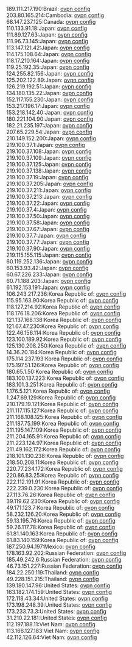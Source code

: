 189.111.217.190:Brazil: [ovpn config](vpn/189_111_217_190.ovpn)  
203.80.165.214:Cambodia: [ovpn config](vpn/203_80_165_214.ovpn)  
68.147.237.125:Canada: [ovpn config](vpn/68_147_237_125.ovpn)  
110.133.91.18:Japan: [ovpn config](vpn/110_133_91_18.ovpn)  
111.89.127.63:Japan: [ovpn config](vpn/111_89_127_63.ovpn)  
111.96.73.145:Japan: [ovpn config](vpn/111_96_73_145.ovpn)  
113.147.121.42:Japan: [ovpn config](vpn/113_147_121_42.ovpn)  
114.175.108.64:Japan: [ovpn config](vpn/114_175_108_64.ovpn)  
118.17.210.164:Japan: [ovpn config](vpn/118_17_210_164.ovpn)  
119.25.192.35:Japan: [ovpn config](vpn/119_25_192_35.ovpn)  
124.255.82.156:Japan: [ovpn config](vpn/124_255_82_156.ovpn)  
125.202.122.89:Japan: [ovpn config](vpn/125_202_122_89.ovpn)  
126.219.192.51:Japan: [ovpn config](vpn/126_219_192_51.ovpn)  
134.180.135.22:Japan: [ovpn config](vpn/134_180_135_22.ovpn)  
152.117.155.230:Japan: [ovpn config](vpn/152_117_155_230.ovpn)  
153.217.196.17:Japan: [ovpn config](vpn/153_217_196_17.ovpn)  
153.218.142.40:Japan: [ovpn config](vpn/153_218_142_40.ovpn)  
180.221.104.90:Japan: [ovpn config](vpn/180_221_104_90.ovpn)  
182.21.235.197:Japan: [ovpn config](vpn/182_21_235_197.ovpn)  
207.65.229.54:Japan: [ovpn config](vpn/207_65_229_54.ovpn)  
210.149.152.200:Japan: [ovpn config](vpn/210_149_152_200.ovpn)  
219.100.37.1:Japan: [ovpn config](vpn/219_100_37_1.ovpn)  
219.100.37.108:Japan: [ovpn config](vpn/219_100_37_108.ovpn)  
219.100.37.109:Japan: [ovpn config](vpn/219_100_37_109.ovpn)  
219.100.37.125:Japan: [ovpn config](vpn/219_100_37_125.ovpn)  
219.100.37.138:Japan: [ovpn config](vpn/219_100_37_138.ovpn)  
219.100.37.19:Japan: [ovpn config](vpn/219_100_37_19.ovpn)  
219.100.37.205:Japan: [ovpn config](vpn/219_100_37_205.ovpn)  
219.100.37.211:Japan: [ovpn config](vpn/219_100_37_211.ovpn)  
219.100.37.213:Japan: [ovpn config](vpn/219_100_37_213.ovpn)  
219.100.37.22:Japan: [ovpn config](vpn/219_100_37_22.ovpn)  
219.100.37.4:Japan: [ovpn config](vpn/219_100_37_4.ovpn)  
219.100.37.50:Japan: [ovpn config](vpn/219_100_37_50.ovpn)  
219.100.37.58:Japan: [ovpn config](vpn/219_100_37_58.ovpn)  
219.100.37.67:Japan: [ovpn config](vpn/219_100_37_67.ovpn)  
219.100.37.7:Japan: [ovpn config](vpn/219_100_37_7.ovpn)  
219.100.37.77:Japan: [ovpn config](vpn/219_100_37_77.ovpn)  
219.100.37.90:Japan: [ovpn config](vpn/219_100_37_90.ovpn)  
219.115.155.115:Japan: [ovpn config](vpn/219_115_155_115.ovpn)  
60.119.252.136:Japan: [ovpn config](vpn/60_119_252_136.ovpn)  
60.153.93.42:Japan: [ovpn config](vpn/60_153_93_42.ovpn)  
60.67.226.233:Japan: [ovpn config](vpn/60_67_226_233.ovpn)  
60.71.188.203:Japan: [ovpn config](vpn/60_71_188_203.ovpn)  
61.192.153.191:Japan: [ovpn config](vpn/61_192_153_191.ovpn)  
106.243.217.236:Korea Republic of: [ovpn config](vpn/106_243_217_236.ovpn)  
115.95.163.90:Korea Republic of: [ovpn config](vpn/115_95_163_90.ovpn)  
118.127.214.92:Korea Republic of: [ovpn config](vpn/118_127_214_92.ovpn)  
118.176.18.206:Korea Republic of: [ovpn config](vpn/118_176_18_206.ovpn)  
121.137.168.138:Korea Republic of: [ovpn config](vpn/121_137_168_138.ovpn)  
121.67.47.230:Korea Republic of: [ovpn config](vpn/121_67_47_230.ovpn)  
122.46.156.114:Korea Republic of: [ovpn config](vpn/122_46_156_114.ovpn)  
123.100.189.92:Korea Republic of: [ovpn config](vpn/123_100_189_92.ovpn)  
125.130.208.250:Korea Republic of: [ovpn config](vpn/125_130_208_250.ovpn)  
14.36.20.184:Korea Republic of: [ovpn config](vpn/14_36_20_184.ovpn)  
175.114.237.193:Korea Republic of: [ovpn config](vpn/175_114_237_193.ovpn)  
175.197.51.126:Korea Republic of: [ovpn config](vpn/175_197_51_126.ovpn)  
180.65.1.50:Korea Republic of: [ovpn config](vpn/180_65_1_50.ovpn)  
183.100.137.223:Korea Republic of: [ovpn config](vpn/183_100_137_223.ovpn)  
183.101.3.251:Korea Republic of: [ovpn config](vpn/183_101_3_251.ovpn)  
1.176.5.121:Korea Republic of: [ovpn config](vpn/1_176_5_121.ovpn)  
1.247.69.129:Korea Republic of: [ovpn config](vpn/1_247_69_129.ovpn)  
210.179.19.121:Korea Republic of: [ovpn config](vpn/210_179_19_121.ovpn)  
211.117.115.127:Korea Republic of: [ovpn config](vpn/211_117_115_127.ovpn)  
211.168.108.125:Korea Republic of: [ovpn config](vpn/211_168_108_125.ovpn)  
211.187.75.199:Korea Republic of: [ovpn config](vpn/211_187_75_199.ovpn)  
211.195.147.109:Korea Republic of: [ovpn config](vpn/211_195_147_109.ovpn)  
211.204.165.91:Korea Republic of: [ovpn config](vpn/211_204_165_91.ovpn)  
211.223.124.97:Korea Republic of: [ovpn config](vpn/211_223_124_97.ovpn)  
211.49.162.172:Korea Republic of: [ovpn config](vpn/211_49_162_172.ovpn)  
218.101.130.238:Korea Republic of: [ovpn config](vpn/218_101_130_238.ovpn)  
218.50.208.11:Korea Republic of: [ovpn config](vpn/218_50_208_11.ovpn)  
220.77.234.172:Korea Republic of: [ovpn config](vpn/220_77_234_172.ovpn)  
220.86.83.25:Korea Republic of: [ovpn config](vpn/220_86_83_25.ovpn)  
222.112.191.91:Korea Republic of: [ovpn config](vpn/222_112_191_91.ovpn)  
222.239.0.230:Korea Republic of: [ovpn config](vpn/222_239_0_230.ovpn)  
27.113.76.26:Korea Republic of: [ovpn config](vpn/27_113_76_26.ovpn)  
39.119.62.230:Korea Republic of: [ovpn config](vpn/39_119_62_230.ovpn)  
49.171.123.7:Korea Republic of: [ovpn config](vpn/49_171_123_7.ovpn)  
58.232.126.20:Korea Republic of: [ovpn config](vpn/58_232_126_20.ovpn)  
59.13.195.76:Korea Republic of: [ovpn config](vpn/59_13_195_76.ovpn)  
59.26.117.78:Korea Republic of: [ovpn config](vpn/59_26_117_78.ovpn)  
61.81.140.163:Korea Republic of: [ovpn config](vpn/61_81_140_163.ovpn)  
61.83.140.159:Korea Republic of: [ovpn config](vpn/61_83_140_159.ovpn)  
187.250.94.197:Mexico: [ovpn config](vpn/187_250_94_197.ovpn)  
178.163.92.202:Russian Federation: [ovpn config](vpn/178_163_92_202.ovpn)  
185.49.242.6:Russian Federation: [ovpn config](vpn/185_49_242_6.ovpn)  
46.73.151.227:Russian Federation: [ovpn config](vpn/46_73_151_227.ovpn)  
184.22.250.119:Thailand: [ovpn config](vpn/184_22_250_119.ovpn)  
49.228.151.215:Thailand: [ovpn config](vpn/49_228_151_215.ovpn)  
139.180.147.96:United States: [ovpn config](vpn/139_180_147_96.ovpn)  
163.182.174.159:United States: [ovpn config](vpn/163_182_174_159.ovpn)  
172.118.43.34:United States: [ovpn config](vpn/172_118_43_34.ovpn)  
173.198.248.39:United States: [ovpn config](vpn/173_198_248_39.ovpn)  
173.233.73.3:United States: [ovpn config](vpn/173_233_73_3.ovpn)  
31.210.22.181:United States: [ovpn config](vpn/31_210_22_181.ovpn)  
112.197.188.11:Viet Nam: [ovpn config](vpn/112_197_188_11.ovpn)  
113.166.127.183:Viet Nam: [ovpn config](vpn/113_166_127_183.ovpn)  
42.112.126.64:Viet Nam: [ovpn config](vpn/42_112_126_64.ovpn)  
